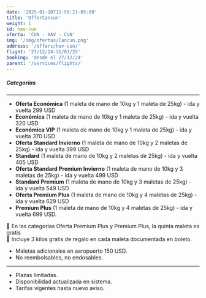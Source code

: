 ```yaml
---
date: '2025-01-10T11:59:21-05:00'
title: 'OfferCancun'
weight: 1
id: hav-cun
oferta: 'CUN - HAV - CUN'
img: '/img/ofertas/Cancun.png'
address: '/offers/hav-cun/' 
flight: '27/12/24-31/03/25'
booking: 'desde el 27/12/24'
parent: '/services/flights/'
---
```

##### Categorías

-----------------

- **Oferta Económica** (1 maleta de mano de 10kg y 1 maleta de 25kg) - ida y vuelta 299 USD
- **Económica** (1 maleta de mano de 10kg y 1 maleta de 25kg) - ida y vuelta 320 USD
- **Económica VIP** (1 maleta de mano de 10kg y 1 maleta de 25kg) - ida y vuelta 370 USD
- **Oferta Standard Invierno** (1 maleta de mano de 10kg y 2 maletas de 25kg) - ida y vuelta 399 USD
- **⁠Standard** (1 maleta de mano de 10kg y 2 maletas de 25kg) - ida y vuelta 405 USD
- **Oferta Standard Premium Invierno** (1 maleta de mano de 10kg y 3 maletas de 25kg) - ida y vuelta 499 USD
- **Standard Premium** (1 maleta de mano de 10kg y 3 maletas de 25kg) - ida y vuelta 549 USD
- **Oferta Premium Plus** (1 maleta de mano de 10kg y 4 maletas de 25kg) - ida y vuelta 629 USD
- **Premium Plus** (1 maleta de mano de 10kg y 4 maletas de 25kg) - ida y vuelta 699 USD.

🧳 En las categorías Oferta Premium Plus y Premium Plus, la quinta maleta es gratis  
🎁 Incluye 3 kilos gratis de regalo en cada maleta documentada en boleto.

- Maletas adicionales en aeropuerto 150 USD.
- No reembolsables, no endosables.  

--------------

- Plazas limitadas.
- Disponibilidad actualizada en sistema.
- Tarifas vigentes hasta nuevo aviso.